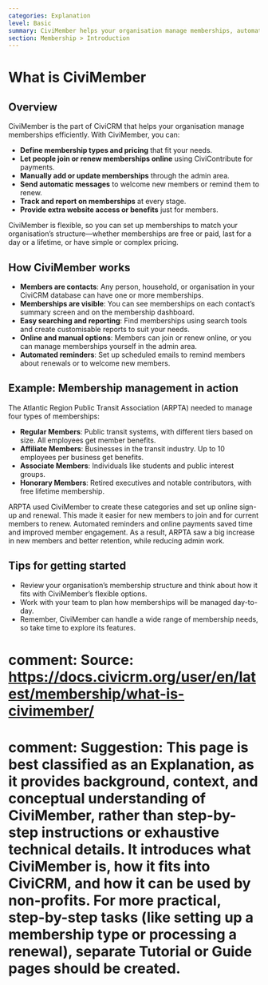 ```yaml
---
categories: Explanation
level: Basic
summary: CiviMember helps your organisation manage memberships, automate renewals, and offer member benefits using CiviCRM.
section: Membership > Introduction
---
```


# What is CiviMember

## Overview

CiviMember is the part of CiviCRM that helps your organisation manage memberships efficiently. With CiviMember, you can:

- **Define membership types and pricing** that fit your needs.
- **Let people join or renew memberships online** using CiviContribute for payments.
- **Manually add or update memberships** through the admin area.
- **Send automatic messages** to welcome new members or remind them to renew.
- **Track and report on memberships** at every stage.
- **Provide extra website access or benefits** just for members.

CiviMember is flexible, so you can set up memberships to match your organisation’s structure—whether memberships are free or paid, last for a day or a lifetime, or have simple or complex pricing.

## How CiviMember works

- **Members are contacts**: Any person, household, or organisation in your CiviCRM database can have one or more memberships.
- **Memberships are visible**: You can see memberships on each contact’s summary screen and on the membership dashboard.
- **Easy searching and reporting**: Find memberships using search tools and create customisable reports to suit your needs.
- **Online and manual options**: Members can join or renew online, or you can manage memberships yourself in the admin area.
- **Automated reminders**: Set up scheduled emails to remind members about renewals or to welcome new members.

## Example: Membership management in action

The Atlantic Region Public Transit Association (ARPTA) needed to manage four types of memberships:

- **Regular Members**: Public transit systems, with different tiers based on size. All employees get member benefits.
- **Affiliate Members**: Businesses in the transit industry. Up to 10 employees per business get benefits.
- **Associate Members**: Individuals like students and public interest groups.
- **Honorary Members**: Retired executives and notable contributors, with free lifetime membership.

ARPTA used CiviMember to create these categories and set up online sign-up and renewal. This made it easier for new members to join and for current members to renew. Automated reminders and online payments saved time and improved member engagement. As a result, ARPTA saw a big increase in new members and better retention, while reducing admin work.

## Tips for getting started

- Review your organisation’s membership structure and think about how it fits with CiviMember’s flexible options.
- Work with your team to plan how memberships will be managed day-to-day.
- Remember, CiviMember can handle a wide range of membership needs, so take time to explore its features.

# comment: Source: https://docs.civicrm.org/user/en/latest/membership/what-is-civimember/
# comment: Suggestion: This page is best classified as an Explanation, as it provides background, context, and conceptual understanding of CiviMember, rather than step-by-step instructions or exhaustive technical details. It introduces what CiviMember is, how it fits into CiviCRM, and how it can be used by non-profits. For more practical, step-by-step tasks (like setting up a membership type or processing a renewal), separate Tutorial or Guide pages should be created.